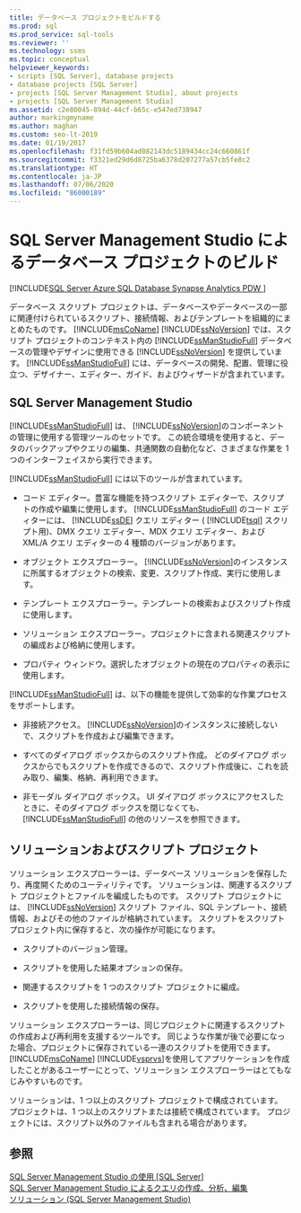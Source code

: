 ```yaml
---
title: データベース プロジェクトをビルドする
ms.prod: sql
ms.prod_service: sql-tools
ms.reviewer: ''
ms.technology: ssms
ms.topic: conceptual
helpviewer_keywords:
- scripts [SQL Server], database projects
- database projects [SQL Server]
- projects [SQL Server Management Studio], about projects
- projects [SQL Server Management Studio]
ms.assetid: c2e80045-894d-44cf-b65c-e547ed738947
author: markingmyname
ms.author: maghan
ms.custom: seo-lt-2019
ms.date: 01/19/2017
ms.openlocfilehash: f31fd59b604ad082143dc5189434cc24c660861f
ms.sourcegitcommit: f3321ed29d6d8725ba6378d207277a57cb5fe8c2
ms.translationtype: HT
ms.contentlocale: ja-JP
ms.lasthandoff: 07/06/2020
ms.locfileid: "86000189"
---
```

# <a name="build-database-projects-by-using-sql-server-management-studio"></a>SQL Server Management Studio によるデータベース プロジェクトのビルド

[!INCLUDE[SQL Server Azure SQL Database Synapse Analytics PDW ](../includes/applies-to-version/sql-asdb-asdbmi-asa-pdw.md)]

データベース スクリプト プロジェクトは、データベースやデータベースの一部に関連付けられているスクリプト、接続情報、およびテンプレートを組織的にまとめたものです。 [!INCLUDE[msCoName](../includes/msconame_md.md)] [!INCLUDE[ssNoVersion](../includes/ssnoversion-md.md)] では、スクリプト プロジェクトのコンテキスト内の [!INCLUDE[ssManStudioFull](../includes/ssmanstudiofull-md.md)] データベースの管理やデザインに使用できる [!INCLUDE[ssNoVersion](../includes/ssnoversion-md.md)] を提供しています。 [!INCLUDE[ssManStudioFull](../includes/ssmanstudiofull-md.md)] には、データベースの開発、配置、管理に役立つ、デザイナー、エディター、ガイド、およびウィザードが含まれています。  
  
## <a name="sql-server-management-studio"></a>SQL Server Management Studio  
[!INCLUDE[ssManStudioFull](../includes/ssmanstudiofull-md.md)] は、 [!INCLUDE[ssNoVersion](../includes/ssnoversion-md.md)]のコンポーネントの管理に使用する管理ツールのセットです。 この統合環境を使用すると、データのバックアップやクエリの編集、共通関数の自動化など、さまざまな作業を 1 つのインターフェイスから実行できます。  
  
[!INCLUDE[ssManStudioFull](../includes/ssmanstudiofull-md.md)] には以下のツールが含まれています。  
  
-   コード エディター。豊富な機能を持つスクリプト エディターで、スクリプトの作成や編集に使用します。 [!INCLUDE[ssManStudioFull](../includes/ssmanstudiofull-md.md)] のコード エディターには、 [!INCLUDE[ssDE](../includes/ssde_md.md)] クエリ エディター ( [!INCLUDE[tsql](../includes/tsql-md.md)] スクリプト用)、DMX クエリ エディター、MDX クエリ エディター、および XML/A クエリ エディターの 4 種類のバージョンがあります。  
  
-   オブジェクト エクスプローラー。 [!INCLUDE[ssNoVersion](../includes/ssnoversion-md.md)]のインスタンスに所属するオブジェクトの検索、変更、スクリプト作成、実行に使用します。  
  
-   テンプレート エクスプローラー。テンプレートの検索およびスクリプト作成に使用します。  
  
-   ソリューション エクスプローラー。プロジェクトに含まれる関連スクリプトの編成および格納に使用します。  
  
-   プロパティ ウィンドウ。選択したオブジェクトの現在のプロパティの表示に使用します。  
  
[!INCLUDE[ssManStudioFull](../includes/ssmanstudiofull-md.md)] は、以下の機能を提供して効率的な作業プロセスをサポートします。  
  
-   非接続アクセス。 [!INCLUDE[ssNoVersion](../includes/ssnoversion-md.md)]のインスタンスに接続しないで、スクリプトを作成および編集できます。  
  
-   すべてのダイアログ ボックスからのスクリプト作成。 どのダイアログ ボックスからでもスクリプトを作成できるので、スクリプト作成後に、これを読み取り、編集、格納、再利用できます。  
  
-   非モーダル ダイアログ ボックス。 UI ダイアログ ボックスにアクセスしたときに、そのダイアログ ボックスを閉じなくても、 [!INCLUDE[ssManStudioFull](../includes/ssmanstudiofull-md.md)] の他のリソースを参照できます。  
  
## <a name="solutions-and-script-projects"></a>ソリューションおよびスクリプト プロジェクト  
ソリューション エクスプローラーは、データベース ソリューションを保存したり、再度開くためのユーティリティです。 ソリューションは、関連するスクリプト プロジェクトとファイルを編成したものです。 スクリプト プロジェクトには、 [!INCLUDE[ssNoVersion](../includes/ssnoversion-md.md)] スクリプト ファイル、SQL テンプレート、接続情報、およびその他のファイルが格納されています。 スクリプトをスクリプト プロジェクト内に保存すると、次の操作が可能になります。  
  
-   スクリプトのバージョン管理。  
  
-   スクリプトを使用した結果オプションの保存。  
  
-   関連するスクリプトを 1 つのスクリプト プロジェクトに編成。  
  
-   スクリプトを使用した接続情報の保存。  
  
ソリューション エクスプローラーは、同じプロジェクトに関連するスクリプトの作成および再利用を支援するツールです。 同じような作業が後で必要になった場合、プロジェクトに保存されている一連のスクリプトを使用できます。 [!INCLUDE[msCoName](../includes/msconame_md.md)] [!INCLUDE[vsprvs](../includes/vsprvs-md.md)]を使用してアプリケーションを作成したことがあるユーザーにとって、ソリューション エクスプローラーはとてもなじみやすいものです。  
  
ソリューションは、1 つ以上のスクリプト プロジェクトで構成されています。 プロジェクトは、1 つ以上のスクリプトまたは接続で構成されています。 プロジェクトには、スクリプト以外のファイルも含まれる場合があります。  
  
## <a name="see-also"></a>参照  
[SQL Server Management Studio の使用 [SQL Server]](../ssms/use-sql-server-management-studio.md)  
[SQL Server Management Studio によるクエリの作成、分析、編集](https://msdn.microsoft.com/062051e4-4b77-4969-98ae-d2547c24ce3e)  
[ソリューション (SQL Server Management Studio)](../ssms/solution/solutions-sql-server-management-studio.md)  
  
